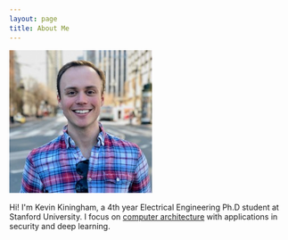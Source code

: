 ```yaml
---
layout: page
title: About Me
---
```


![Portrait](public/KevinPortrait.jpg)

Hi! I'm Kevin Kiningham, a 4th year Electrical Engineering Ph.D student at Stanford University.
I focus on [computer architecture](https://en.wikipedia.org/wiki/Computer_architecture) with applications in security and deep learning.
